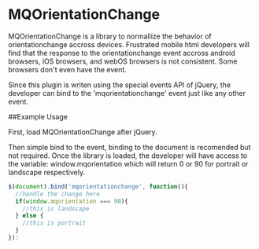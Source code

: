 # MQOrientationChange

MQOrientationChange is a library to normallize the behavior of orientationchange accross devices.  Frustrated mobile html developers will find that the response to the orientationchange event accross android browsers, iOS browsers, and webOS browsers is not consistent.  Some browsers don't even have the event.  

Since this plugin is writen using the special events API of jQuery, the developer can bind to the 'mqorientationchange' event just like any other event.

##Example Usage

First, load MQOrientationChange after jQuery.

Then simple bind to the event, binding to the document is recomended but not required.  Once the library is loaded, the developer will have access to the variable: window.mqorientation which will return 0 or 90 for portrait or landscape respectively.

```javascript
$(document).bind('mqorientationchange', function(){
  //handle the change here
  if(window.mqorientation === 90){
    //this is landscape
  } else {
    //this is portrait
  }
}):
```
